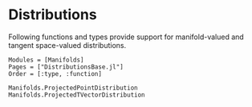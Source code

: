 # Distributions

Following functions and types provide support for manifold-valued and tangent space-valued distributions.

```@autodocs
Modules = [Manifolds]
Pages = ["DistributionsBase.jl"]
Order = [:type, :function]
```
```@docs
Manifolds.ProjectedPointDistribution
Manifolds.ProjectedTVectorDistribution
```
